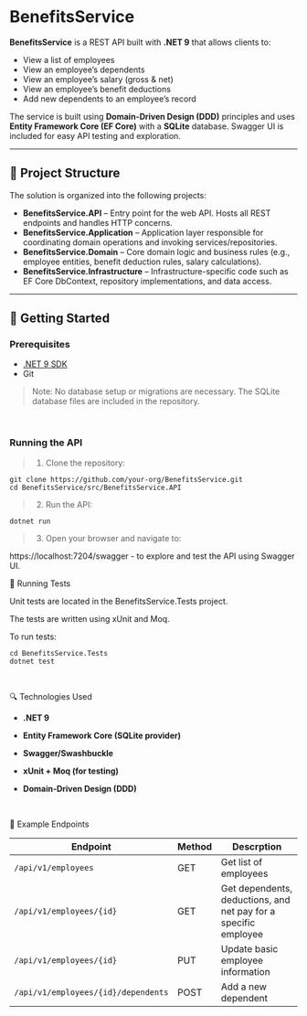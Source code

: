 ﻿# BenefitsService

**BenefitsService** is a REST API built with **.NET 9** that allows clients to:

- View a list of employees
- View an employee’s dependents
- View an employee’s salary (gross & net)
- View an employee’s benefit deductions
- Add new dependents to an employee’s record

The service is built using **Domain-Driven Design (DDD)** principles and uses **Entity Framework Core (EF Core)** with a **SQLite** database. Swagger UI is included for easy API testing and exploration.

---

## 🧱 Project Structure

The solution is organized into the following projects:

- **BenefitsService.API** – Entry point for the web API. Hosts all REST endpoints and handles HTTP concerns.
- **BenefitsService.Application** – Application layer responsible for coordinating domain operations and invoking services/repositories.
- **BenefitsService.Domain** – Core domain logic and business rules (e.g., employee entities, benefit deduction rules, salary calculations).
- **BenefitsService.Infrastructure** – Infrastructure-specific code such as EF Core DbContext, repository implementations, and data access.

---

## 🚀 Getting Started

### Prerequisites

- [.NET 9 SDK](https://dotnet.microsoft.com/en-us/download/dotnet/9.0)
- Git

> Note: No database setup or migrations are necessary. The SQLite database files are included in the repository.
<br />

### Running the API

> 1. Clone the repository:
```
git clone https://github.com/your-org/BenefitsService.git
cd BenefitsService/src/BenefitsService.API
```

> 2. Run the API:

`dotnet run`

> 3. Open your browser and navigate to:

https://localhost:7204/swagger - to explore and test the API using Swagger UI.
<br />

🧪 Running Tests

Unit tests are located in the BenefitsService.Tests project.

The tests are written using xUnit and Moq.

To run tests:
```
cd BenefitsService.Tests
dotnet test
```
<br />

🔍 Technologies Used

- **.NET 9**

- **Entity Framework Core (SQLite provider)**

- **Swagger/Swashbuckle**

- **xUnit + Moq (for testing)**

- **Domain-Driven Design (DDD)**
<br />

📂 Example Endpoints

| Endpoint | Method | Descrption |
| --- | --- | --- |
| `/api/v1/employees` | GET | Get list of employees |
| `/api/v1/employees/{id}` | GET | Get dependents, deductions, and net pay for a specific employee |
| `/api/v1/employees/{id}` | PUT | Update basic employee information |
| `/api/v1/employees/{id}/dependents` | POST | Add a new dependent |
